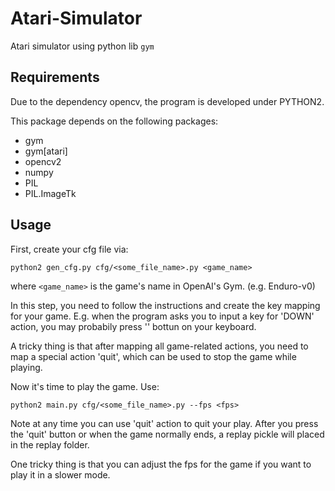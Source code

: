 # Atari-Simulator
Atari simulator using python lib `gym`

## Requirements
Due to the dependency opencv, the program is developed under PYTHON2.

This package depends on the following packages:
- gym
- gym[atari]
- opencv2
- numpy
- PIL
- PIL.ImageTk

## Usage
First, create your cfg file via:

`python2 gen_cfg.py cfg/<some_file_name>.py <game_name>`

where `<game_name>` is the game's name in OpenAI's Gym. (e.g. Enduro-v0)

In this step, you need to follow the instructions and create the key mapping for your game.
E.g. when the program asks you to input a key for 'DOWN' action, you may probabily press '<DOWN>' bottun on your keyboard.

A tricky thing is that after mapping all game-related actions, you need to map a special action 'quit', which can be used to stop the game while playing.

Now it's time to play the game. Use:

`python2 main.py cfg/<some_file_name>.py --fps <fps>`

Note at any time you can use 'quit' action to quit your play. After you press the 'quit' button or when the game normally ends, a replay pickle will placed in the replay folder.

One tricky thing is that you can adjust the fps for the game if you want to play it in a slower mode.
